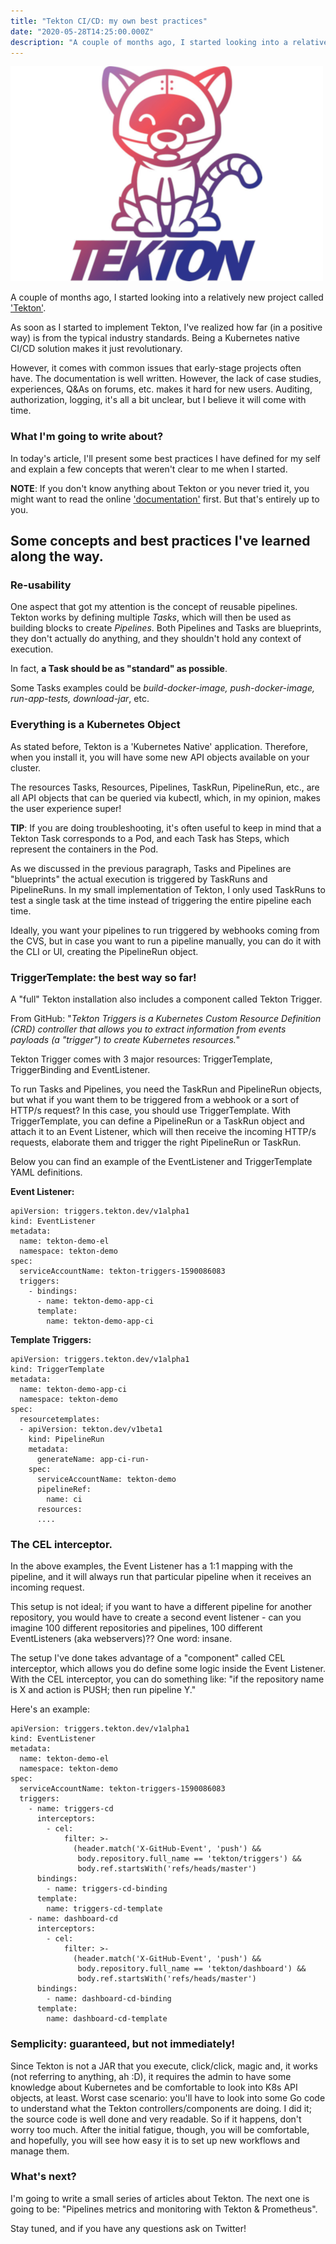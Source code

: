 ```yaml
---
title: "Tekton CI/CD: my own best practices"
date: "2020-05-28T14:25:00.000Z"
description: "A couple of months ago, I started looking into a relatively new project called Tekton. As soon as I started to implement Tekton, I've realized how far (in a positive way) is from the typical industry standards. Being a Kubernetes native CI/CD solution makes it just revolutionary."
---
```


!['tekton-logo'](./tekton-logo.png)

A couple of months ago, I started looking into a relatively new project called ['Tekton'](https://tekton.dev).

As soon as I started to implement Tekton, I've realized how far (in a positive way) is from the typical industry standards. Being a Kubernetes native CI/CD solution makes it just revolutionary.

However, it comes with common issues that early-stage projects often have. The documentation is well written. However, the lack of case studies, experiences, Q&As on forums, etc. makes it hard for new users. Auditing, authorization, logging, it's all a bit unclear, but I believe it will come with time.

### What I'm going to write about?

In today's article, I'll present some best practices I have defined for my self and explain a few concepts that weren't clear to me when I started.

**NOTE**: If you don't know anything about Tekton or you never tried it, you might want to read the online ['documentation'](https://tekton.dev/docs/) first. But that's entirely up to you.

## Some concepts and best practices I've learned along the way.

### Re-usability

One aspect that got my attention is the concept of reusable pipelines. Tekton works by defining multiple *Tasks*, which will then be used as building blocks to create *Pipelines*. Both Pipelines and Tasks are blueprints, they don't actually do anything, and they shouldn't hold any context of execution.

In fact, **a Task should be as "standard" as possible**.

Some Tasks examples could be *build-docker-image, push-docker-image, run-app-tests, download-jar*, etc.


### Everything is a Kubernetes Object

As stated before, Tekton is a 'Kubernetes Native' application. Therefore, when you install it, you will have some new API objects available on your cluster.

The resources Tasks, Resources, Pipelines, TaskRun, PipelineRun, etc., are all API objects that can be queried via kubectl, which, in my opinion, makes the user experience super!

**TIP**: If you are doing troubleshooting, it's often useful to keep in mind that a Tekton Task corresponds to a Pod, and each Task has Steps, which represent the containers in the Pod.

As we discussed in the previous paragraph, Tasks and Pipelines are "blueprints" the actual execution is triggered by TaskRuns and PipelineRuns.
In my small implementation of Tekton, I only used TaskRuns to test a single task at the time instead of triggering the entire pipeline each time.

Ideally, you want your pipelines to run triggered by webhooks coming from the CVS, but in case you want to run a pipeline manually, you can do it with the CLI or UI, creating the PipelineRun object.


### TriggerTemplate: the best way so far!

A "full" Tekton installation also includes a component called Tekton Trigger.

From GitHub: "*Tekton Triggers is a Kubernetes Custom Resource Definition (CRD) controller that allows you to extract information from events payloads (a "trigger") to create Kubernetes resources.*"

Tekton Trigger comes with 3 major resources: TriggerTemplate, TriggerBinding and EventListener.

To run Tasks and Pipelines, you need the TaskRun and PipelineRun objects, but what if you want them to be triggered from a webhook or a sort of HTTP/s request?
In this case, you should use TriggerTemplate. With TriggerTemplate, you can define a PipelineRun or a TaskRun object and attach it to an Event Listener, which will then receive the incoming HTTP/s requests, elaborate them and trigger the right PipelineRun or TaskRun.

Below you can find an example of the EventListener and TriggerTemplate YAML definitions.


**Event Listener:**
```
apiVersion: triggers.tekton.dev/v1alpha1
kind: EventListener
metadata:
  name: tekton-demo-el
  namespace: tekton-demo
spec:
  serviceAccountName: tekton-triggers-1590086083
  triggers:
    - bindings:
      - name: tekton-demo-app-ci
      template:
        name: tekton-demo-app-ci
```

**Template Triggers:**
```
apiVersion: triggers.tekton.dev/v1alpha1
kind: TriggerTemplate
metadata:
  name: tekton-demo-app-ci
  namespace: tekton-demo
spec:
  resourcetemplates:
  - apiVersion: tekton.dev/v1beta1
    kind: PipelineRun
    metadata:
      generateName: app-ci-run-
    spec:
      serviceAccountName: tekton-demo
      pipelineRef:
        name: ci
      resources:
      ....
```

### The CEL interceptor.

In the above examples, the Event Listener has a 1:1 mapping with the pipeline, and it will always run that particular pipeline when it receives an incoming request.

This setup is not ideal; if you want to have a different pipeline for another repository, you would have to create a second event listener - can you imagine 100 different repositories and pipelines, 100 different EventListeners (aka webservers)?? One word: insane.

The setup I've done takes advantage of a "component" called CEL interceptor, which allows you do define some logic inside the Event Listener.
With the CEL interceptor, you can do something like: "if the repository name is X and action is PUSH; then run pipeline Y." 

Here's an example:

```
apiVersion: triggers.tekton.dev/v1alpha1
kind: EventListener
metadata:
  name: tekton-demo-el
  namespace: tekton-demo
spec:
  serviceAccountName: tekton-triggers-1590086083
  triggers:
    - name: triggers-cd
      interceptors:
        - cel:
            filter: >-
              (header.match('X-GitHub-Event', 'push') &&
               body.repository.full_name == 'tekton/triggers') &&
               body.ref.startsWith('refs/heads/master')
      bindings:
        - name: triggers-cd-binding
      template:
        name: triggers-cd-template
    - name: dashboard-cd
      interceptors:
        - cel:
            filter: >-
              (header.match('X-GitHub-Event', 'push') &&
               body.repository.full_name == 'tekton/dashboard') &&
               body.ref.startsWith('refs/heads/master')
      bindings:
        - name: dashboard-cd-binding
      template:
        name: dashboard-cd-template
```

### Semplicity: guaranteed, but not immediately!

Since Tekton is not a JAR that you execute, click/click, magic and, it works (not referring to anything, ah :D), it requires the admin to have some knowledge about Kubernetes and be comfortable to look into K8s API objects, at least.
Worst case scenario: you'll have to look into some Go code to understand what the Tekton controllers/components are doing. I did it; the source code is well done and very readable. So if it happens, don't worry too much.
After the initial fatigue, though, you will be comfortable, and hopefully, you will see how easy it is to set up new workflows and manage them.


### What's next?

I'm going to write a small series of articles about Tekton. The next one is going to be: "Pipelines metrics and monitoring with Tekton & Prometheus".

Stay tuned, and if you have any questions ask on Twitter!
